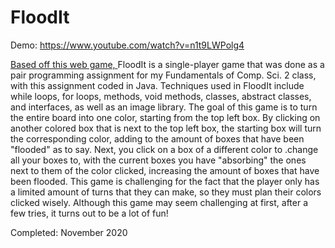 # FloodIt
Demo: https://www.youtube.com/watch?v=n1t9LWPolg4

<p>
                    <a href= "https://unixpapa.com/floodit/" target="_blank"> Based off this web game, </a> 
                    FloodIt is a single-player game that was done as a pair programming 
                    assignment for my Fundamentals of Comp. Sci. 2 class, with this assignment coded in 
                    Java. Techniques used in FloodIt include while loops, for loops, methods, void 
                    methods, classes, abstract classes, and interfaces, as well as an image library. 
                    The goal of this game is to turn the entire board into one color, starting from 
                    the top left box. By clicking on another colored box that is next to the top left 
                    box, the starting box will turn the corresponding color, adding to the amount 
                    of boxes that have been "flooded" as to say. Next, you click on a box of a 
                    different color to .change all your boxes to, with the current boxes you 
                    have "absorbing" the ones next to them of the color clicked, increasing 
                    the amount of boxes that have been flooded. This game is challenging for 
                    the fact that the player only has a limited amount of turns that they can 
                    make, so they must plan their colors clicked wisely. Although this game 
                    may seem challenging at first, after a few tries, it turns out to be a lot of fun! 

Completed: November 2020
